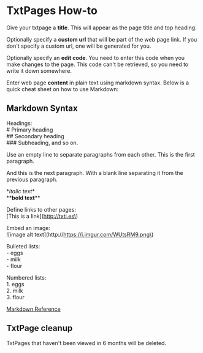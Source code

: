 # TxtPages How-to

Give your txtpage a **title**. This will appear as the page title and top heading. 

Optionally specify a **custom url** that will be part of the web page link. If you don't specify a custom url, one will be generated for you.

Optionally specify an **edit code**. You need to enter this code when you make changes to the page. This code can't be retrieved, so you need to write it down somewhere.

Enter web page **content** in plain text using markdown syntax. Below is a quick cheat sheet on how to use Markdown:

## Markdown Syntax

Headings:    
\# Primary heading  
\#\# Secondary heading  
\#\#\# Subheading, and so on.  

Use an empty line to separate paragraphs from each other. This is the first paragraph.

And this is the next paragraph. With a blank line separating it from the previous paragraph.

\**italic text*\*  
\*\***bold text**\*\*  

Define links to other pages:  
\[This is a link\]\(http://txti.es\)  

Embed an image:  
\!\[image alt text\]\(http://https://i.imgur.com/WUtsRM9.png\)  

Bulleted lists:  
\- eggs  
\- milk  
\- flour  

Numbered lists:  
1\. eggs  
2\. milk  
3\. flour  

[Markdown Reference](https://commonmark.org/help/)


## TxtPage cleanup

TxtPages that haven't been viewed in 6 months will be deleted.

